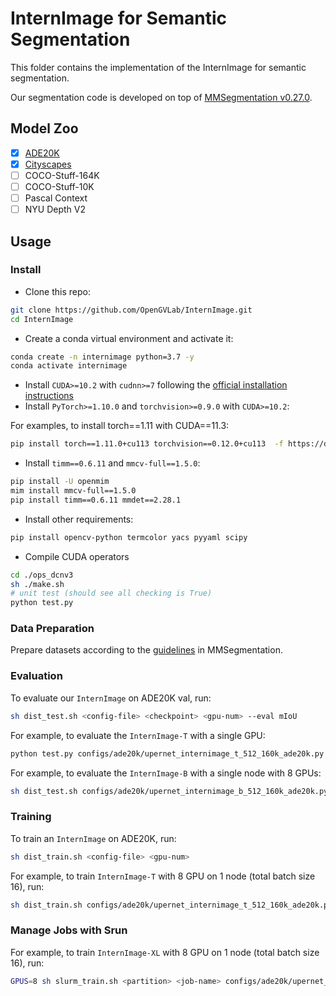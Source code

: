 # InternImage for Semantic Segmentation

This folder contains the implementation of the InternImage for semantic segmentation. 

Our segmentation code is developed on top of [MMSegmentation v0.27.0](https://github.com/open-mmlab/mmsegmentation/tree/v0.27.0).

## Model Zoo

- [x] [ADE20K](configs/ade20k/)
- [x] [Cityscapes](configs/cityscapes/)
- [ ] COCO-Stuff-164K
- [ ] COCO-Stuff-10K
- [ ] Pascal Context
- [ ] NYU Depth V2

## Usage

### Install

- Clone this repo:

```bash
git clone https://github.com/OpenGVLab/InternImage.git
cd InternImage
```

- Create a conda virtual environment and activate it:

```bash
conda create -n internimage python=3.7 -y
conda activate internimage
```

- Install `CUDA>=10.2` with `cudnn>=7` following
  the [official installation instructions](https://docs.nvidia.com/cuda/cuda-installation-guide-linux/index.html)
- Install `PyTorch>=1.10.0` and `torchvision>=0.9.0` with `CUDA>=10.2`:

For examples, to install torch==1.11 with CUDA==11.3:
```bash
pip install torch==1.11.0+cu113 torchvision==0.12.0+cu113  -f https://download.pytorch.org/whl/torch_stable.html
```

- Install `timm==0.6.11` and `mmcv-full==1.5.0`:

```bash
pip install -U openmim
mim install mmcv-full==1.5.0
pip install timm==0.6.11 mmdet==2.28.1
```

- Install other requirements:

```bash
pip install opencv-python termcolor yacs pyyaml scipy
```

- Compile CUDA operators
```bash
cd ./ops_dcnv3
sh ./make.sh
# unit test (should see all checking is True)
python test.py
```

### Data Preparation

Prepare datasets according to the [guidelines](https://github.com/open-mmlab/mmsegmentation/blob/master/docs/en/dataset_prepare.md#prepare-datasets) in MMSegmentation.


### Evaluation

To evaluate our `InternImage` on ADE20K val, run:

```bash
sh dist_test.sh <config-file> <checkpoint> <gpu-num> --eval mIoU
```

For example, to evaluate the `InternImage-T` with a single GPU:

```bash
python test.py configs/ade20k/upernet_internimage_t_512_160k_ade20k.py checkpoint_dir/seg/upernet_internimage_t_512_160k_ade20k.pth --eval mIoU
```

For example, to evaluate the `InternImage-B` with a single node with 8 GPUs:

```bash
sh dist_test.sh configs/ade20k/upernet_internimage_b_512_160k_ade20k.py checkpoint_dir/seg/upernet_internimage_b_512_160k_ade20k.py 8 --eval mIoU
```

### Training

To train an `InternImage` on ADE20K, run:

```bash
sh dist_train.sh <config-file> <gpu-num>
```

For example, to train `InternImage-T` with 8 GPU on 1 node (total batch size 16), run:

```bash
sh dist_train.sh configs/ade20k/upernet_internimage_t_512_160k_ade20k.py 8
```

### Manage Jobs with Srun

For example, to train `InternImage-XL` with 8 GPU on 1 node (total batch size 16), run:

```bash
GPUS=8 sh slurm_train.sh <partition> <job-name> configs/ade20k/upernet_internimage_xl_640_160k_ade20k.py
```
